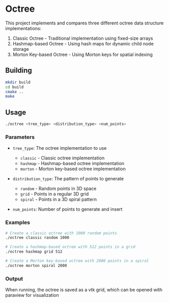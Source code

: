 # Octree

This project implements and compares three different octree data structure implementations:
1. Classic Octree - Traditional implementation using fixed-size arrays
2. Hashmap-based Octree - Using hash maps for dynamic child node storage
3. Morton Key-based Octree - Using Morton keys for spatial indexing

## Building

```bash
mkdir build
cd build
cmake ..
make
```

## Usage

```bash
./octree <tree_type> <distribution_type> <num_points>
```

### Parameters

- `tree_type`: The octree implementation to use
  - `classic` - Classic octree implementation
  - `hashmap` - Hashmap-based octree implementation
  - `morton` - Morton key-based octree implementation

- `distribution_type`: The pattern of points to generate
  - `random` - Random points in 3D space
  - `grid` - Points in a regular 3D grid
  - `spiral` - Points in a 3D spiral pattern

- `num_points`: Number of points to generate and insert

### Examples

```bash
# Create a classic octree with 1000 random points
./octree classic random 1000

# Create a hashmap-based octree with 512 points in a grid
./octree hashmap grid 512

# Create a Morton key-based octree with 2000 points in a spiral
./octree morton spiral 2000
```
### Output
When running, the octree is saved as a vtk grid, which can be opened with paraview for visualization

